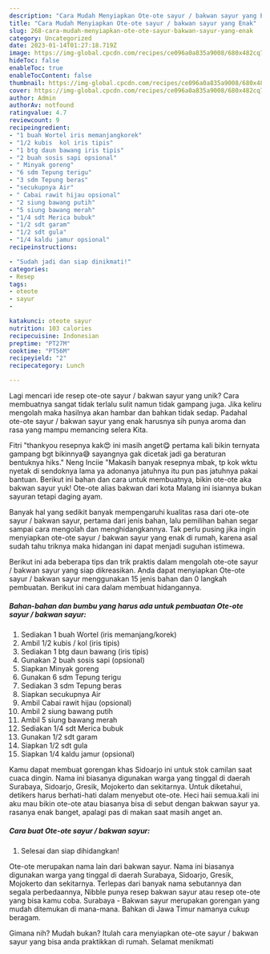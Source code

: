 ```yaml
---
description: "Cara Mudah Menyiapkan Ote-ote sayur / bakwan sayur yang Enak"
title: "Cara Mudah Menyiapkan Ote-ote sayur / bakwan sayur yang Enak"
slug: 268-cara-mudah-menyiapkan-ote-ote-sayur-bakwan-sayur-yang-enak
category: Uncategorized
date: 2023-01-14T01:27:18.719Z
image: https://img-global.cpcdn.com/recipes/ce096a0a835a9008/680x482cq70/ote-ote-sayur-bakwan-sayur-foto-resep-utama.jpg
hideToc: false
enableToc: true
enableTocContent: false
thumbnail: https://img-global.cpcdn.com/recipes/ce096a0a835a9008/680x482cq70/ote-ote-sayur-bakwan-sayur-foto-resep-utama.jpg
cover: https://img-global.cpcdn.com/recipes/ce096a0a835a9008/680x482cq70/ote-ote-sayur-bakwan-sayur-foto-resep-utama.jpg
author: Admin
authorAv: notfound
ratingvalue: 4.7
reviewcount: 9
recipeingredient:
- "1 buah Wortel iris memanjangkorek"
- "1/2 kubis  kol iris tipis"
- "1 btg daun bawang iris tipis"
- "2 buah sosis sapi opsional"
- " Minyak goreng"
- "6 sdm Tepung terigu"
- "3 sdm Tepung beras"
- "secukupnya Air"
- " Cabai rawit hijau opsional"
- "2 siung bawang putih"
- "5 siung bawang merah"
- "1/4 sdt Merica bubuk"
- "1/2 sdt garam"
- "1/2 sdt gula"
- "1/4 kaldu jamur opsional"
recipeinstructions:

- "Sudah jadi dan siap dinikmati!"
categories:
- Resep
tags:
- oteote
- sayur
- 

katakunci: oteote sayur  
nutrition: 103 calories
recipecuisine: Indonesian
preptime: "PT27M"
cooktime: "PT56M"
recipeyield: "2"
recipecategory: Lunch

---
```





Lagi mencari ide resep ote-ote sayur / bakwan sayur yang unik? Cara membuatnya sangat tidak terlalu sulit namun tidak gampang juga. Jika keliru mengolah maka hasilnya akan hambar dan bahkan tidak sedap. Padahal ote-ote sayur / bakwan sayur yang enak harusnya sih punya aroma dan rasa yang mampu memancing selera Kita.





Fitri &#34;thankyou resepnya kak😍 ini masih anget😋 pertama kali bikin ternyata gampang bgt bikinnya😅 sayangnya gak dicetak jadi ga beraturan bentuknya hiks.&#34; Neng Inciie &#34;Makasih banyak resepnya mbak, tp kok wktu nyetak di sendoknya lama ya adonanya jatuhnya itu pun pas jatuhnya pakai bantuan. Berikut ini bahan dan cara untuk membuatnya, bikin ote-ote aka bakwan sayur yuk! Ote-ote alias bakwan dari kota Malang ini isiannya bukan sayuran tetapi daging ayam.

Banyak hal yang sedikit banyak mempengaruhi kualitas rasa dari ote-ote sayur / bakwan sayur, pertama dari jenis bahan, lalu pemilihan bahan segar sampai cara mengolah dan menghidangkannya. Tak perlu pusing jika ingin menyiapkan ote-ote sayur / bakwan sayur yang enak di rumah, karena asal sudah tahu triknya maka hidangan ini dapat menjadi suguhan istimewa.






Berikut ini ada beberapa tips dan trik praktis dalam mengolah ote-ote sayur / bakwan sayur yang siap dikreasikan. Anda dapat menyiapkan Ote-ote sayur / bakwan sayur menggunakan 15 jenis bahan dan 0 langkah pembuatan. Berikut ini cara dalam membuat hidangannya.

<!--inarticleads1-->

##### Bahan-bahan dan bumbu yang harus ada untuk pembuatan Ote-ote sayur / bakwan sayur:

1. Sediakan 1 buah Wortel (iris memanjang/korek)
1. Ambil 1/2 kubis / kol (iris tipis)
1. Sediakan 1 btg daun bawang (iris tipis)
1. Gunakan 2 buah sosis sapi (opsional)
1. Siapkan  Minyak goreng
1. Gunakan 6 sdm Tepung terigu
1. Sediakan 3 sdm Tepung beras
1. Siapkan secukupnya Air
1. Ambil  Cabai rawit hijau (opsional)
1. Ambil 2 siung bawang putih
1. Ambil 5 siung bawang merah
1. Sediakan 1/4 sdt Merica bubuk
1. Gunakan 1/2 sdt garam
1. Siapkan 1/2 sdt gula
1. Siapkan 1/4 kaldu jamur (opsional)


Kamu dapat membuat gorengan khas Sidoarjo ini untuk stok camilan saat cuaca dingin. Nama ini biasanya digunakan warga yang tinggal di daerah Surabaya, Sidoarjo, Gresik, Mojokerto dan sekitarnya. Untuk diketahui, detikers harus berhati-hati dalam menyebut ote-ote. Heci haii semua.kali ini aku mau bikin ote-ote atau biasanya bisa di sebut dengan bakwan sayur ya. rasanya enak banget, apalagi pas di makan saat masih anget an. 

<!--inarticleads2-->

##### Cara buat Ote-ote sayur / bakwan sayur:


1. Selesai dan siap dihidangkan!

Ote-ote merupakan nama lain dari bakwan sayur. Nama ini biasanya digunakan warga yang tinggal di daerah Surabaya, Sidoarjo, Gresik, Mojokerto dan sekitarnya. Terlepas dari banyak nama sebutannya dan segala perbedaannya, Nibble punya resep bakwan sayur atau resep ote-ote yang bisa kamu coba. Surabaya - Bakwan sayur merupakan gorengan yang mudah ditemukan di mana-mana. Bahkan di Jawa Timur namanya cukup beragam. 

Gimana nih? Mudah bukan? Itulah cara menyiapkan ote-ote sayur / bakwan sayur yang bisa anda praktikkan di rumah. Selamat menikmati
